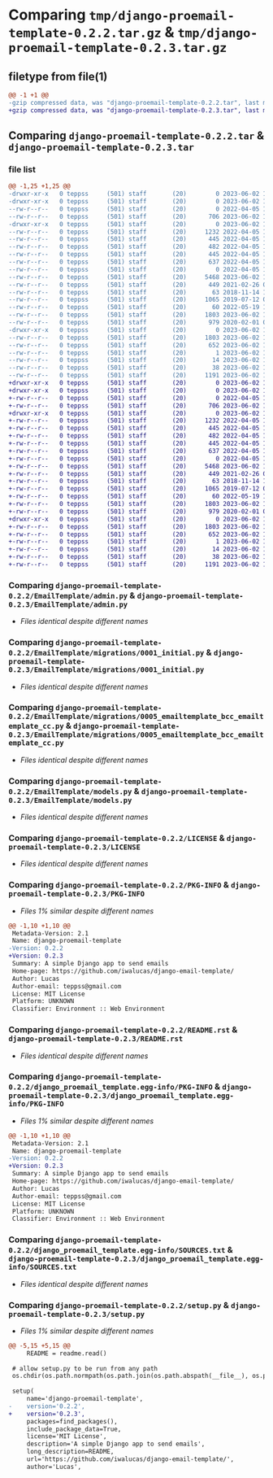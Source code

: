 # Comparing `tmp/django-proemail-template-0.2.2.tar.gz` & `tmp/django-proemail-template-0.2.3.tar.gz`

## filetype from file(1)

```diff
@@ -1 +1 @@
-gzip compressed data, was "django-proemail-template-0.2.2.tar", last modified: Fri Jun  2 16:23:55 2023, max compression
+gzip compressed data, was "django-proemail-template-0.2.3.tar", last modified: Fri Jun  2 16:26:23 2023, max compression
```

## Comparing `django-proemail-template-0.2.2.tar` & `django-proemail-template-0.2.3.tar`

### file list

```diff
@@ -1,25 +1,25 @@
-drwxr-xr-x   0 teppss     (501) staff       (20)        0 2023-06-02 16:23:55.568999 django-proemail-template-0.2.2/
-drwxr-xr-x   0 teppss     (501) staff       (20)        0 2023-06-02 16:23:55.567078 django-proemail-template-0.2.2/EmailTemplate/
--rw-r--r--   0 teppss     (501) staff       (20)        0 2022-04-05 14:10:09.000000 django-proemail-template-0.2.2/EmailTemplate/__init__.py
--rw-r--r--   0 teppss     (501) staff       (20)      706 2023-06-02 16:23:37.000000 django-proemail-template-0.2.2/EmailTemplate/admin.py
-drwxr-xr-x   0 teppss     (501) staff       (20)        0 2023-06-02 16:23:55.568319 django-proemail-template-0.2.2/EmailTemplate/migrations/
--rw-r--r--   0 teppss     (501) staff       (20)     1232 2022-04-05 14:05:32.000000 django-proemail-template-0.2.2/EmailTemplate/migrations/0001_initial.py
--rw-r--r--   0 teppss     (501) staff       (20)      445 2022-04-05 14:05:32.000000 django-proemail-template-0.2.2/EmailTemplate/migrations/0002_auto_20190719_1354.py
--rw-r--r--   0 teppss     (501) staff       (20)      482 2022-04-05 14:05:32.000000 django-proemail-template-0.2.2/EmailTemplate/migrations/0003_auto_20190719_1358.py
--rw-r--r--   0 teppss     (501) staff       (20)      445 2022-04-05 14:05:32.000000 django-proemail-template-0.2.2/EmailTemplate/migrations/0004_auto_20210226_0911.py
--rw-r--r--   0 teppss     (501) staff       (20)      637 2022-04-05 14:12:58.000000 django-proemail-template-0.2.2/EmailTemplate/migrations/0005_emailtemplate_bcc_emailtemplate_cc.py
--rw-r--r--   0 teppss     (501) staff       (20)        0 2022-04-05 14:05:32.000000 django-proemail-template-0.2.2/EmailTemplate/migrations/__init__.py
--rw-r--r--   0 teppss     (501) staff       (20)     5468 2023-06-02 16:16:34.000000 django-proemail-template-0.2.2/EmailTemplate/models.py
--rw-r--r--   0 teppss     (501) staff       (20)      449 2021-02-26 09:04:46.000000 django-proemail-template-0.2.2/EmailTemplate/tests.py
--rw-r--r--   0 teppss     (501) staff       (20)       63 2018-11-14 15:29:47.000000 django-proemail-template-0.2.2/EmailTemplate/views.py
--rw-r--r--   0 teppss     (501) staff       (20)     1065 2019-07-12 02:22:08.000000 django-proemail-template-0.2.2/LICENSE
--rw-r--r--   0 teppss     (501) staff       (20)       60 2022-05-19 14:16:14.000000 django-proemail-template-0.2.2/MANIFEST.in
--rw-r--r--   0 teppss     (501) staff       (20)     1803 2023-06-02 16:23:55.568884 django-proemail-template-0.2.2/PKG-INFO
--rw-r--r--   0 teppss     (501) staff       (20)      979 2020-02-01 09:44:20.000000 django-proemail-template-0.2.2/README.rst
-drwxr-xr-x   0 teppss     (501) staff       (20)        0 2023-06-02 16:23:55.568729 django-proemail-template-0.2.2/django_proemail_template.egg-info/
--rw-r--r--   0 teppss     (501) staff       (20)     1803 2023-06-02 16:23:55.000000 django-proemail-template-0.2.2/django_proemail_template.egg-info/PKG-INFO
--rw-r--r--   0 teppss     (501) staff       (20)      652 2023-06-02 16:23:55.000000 django-proemail-template-0.2.2/django_proemail_template.egg-info/SOURCES.txt
--rw-r--r--   0 teppss     (501) staff       (20)        1 2023-06-02 16:23:55.000000 django-proemail-template-0.2.2/django_proemail_template.egg-info/dependency_links.txt
--rw-r--r--   0 teppss     (501) staff       (20)       14 2023-06-02 16:23:55.000000 django-proemail-template-0.2.2/django_proemail_template.egg-info/top_level.txt
--rw-r--r--   0 teppss     (501) staff       (20)       38 2023-06-02 16:23:55.569033 django-proemail-template-0.2.2/setup.cfg
--rw-r--r--   0 teppss     (501) staff       (20)     1191 2023-06-02 16:23:49.000000 django-proemail-template-0.2.2/setup.py
+drwxr-xr-x   0 teppss     (501) staff       (20)        0 2023-06-02 16:26:23.831401 django-proemail-template-0.2.3/
+drwxr-xr-x   0 teppss     (501) staff       (20)        0 2023-06-02 16:26:23.829312 django-proemail-template-0.2.3/EmailTemplate/
+-rw-r--r--   0 teppss     (501) staff       (20)        0 2022-04-05 14:10:09.000000 django-proemail-template-0.2.3/EmailTemplate/__init__.py
+-rw-r--r--   0 teppss     (501) staff       (20)      706 2023-06-02 16:23:37.000000 django-proemail-template-0.2.3/EmailTemplate/admin.py
+drwxr-xr-x   0 teppss     (501) staff       (20)        0 2023-06-02 16:26:23.830647 django-proemail-template-0.2.3/EmailTemplate/migrations/
+-rw-r--r--   0 teppss     (501) staff       (20)     1232 2022-04-05 14:05:32.000000 django-proemail-template-0.2.3/EmailTemplate/migrations/0001_initial.py
+-rw-r--r--   0 teppss     (501) staff       (20)      445 2022-04-05 14:05:32.000000 django-proemail-template-0.2.3/EmailTemplate/migrations/0002_auto_20190719_1354.py
+-rw-r--r--   0 teppss     (501) staff       (20)      482 2022-04-05 14:05:32.000000 django-proemail-template-0.2.3/EmailTemplate/migrations/0003_auto_20190719_1358.py
+-rw-r--r--   0 teppss     (501) staff       (20)      445 2022-04-05 14:05:32.000000 django-proemail-template-0.2.3/EmailTemplate/migrations/0004_auto_20210226_0911.py
+-rw-r--r--   0 teppss     (501) staff       (20)      637 2022-04-05 14:12:58.000000 django-proemail-template-0.2.3/EmailTemplate/migrations/0005_emailtemplate_bcc_emailtemplate_cc.py
+-rw-r--r--   0 teppss     (501) staff       (20)        0 2022-04-05 14:05:32.000000 django-proemail-template-0.2.3/EmailTemplate/migrations/__init__.py
+-rw-r--r--   0 teppss     (501) staff       (20)     5468 2023-06-02 16:16:34.000000 django-proemail-template-0.2.3/EmailTemplate/models.py
+-rw-r--r--   0 teppss     (501) staff       (20)      449 2021-02-26 09:04:46.000000 django-proemail-template-0.2.3/EmailTemplate/tests.py
+-rw-r--r--   0 teppss     (501) staff       (20)       63 2018-11-14 15:29:47.000000 django-proemail-template-0.2.3/EmailTemplate/views.py
+-rw-r--r--   0 teppss     (501) staff       (20)     1065 2019-07-12 02:22:08.000000 django-proemail-template-0.2.3/LICENSE
+-rw-r--r--   0 teppss     (501) staff       (20)       60 2022-05-19 14:16:14.000000 django-proemail-template-0.2.3/MANIFEST.in
+-rw-r--r--   0 teppss     (501) staff       (20)     1803 2023-06-02 16:26:23.831287 django-proemail-template-0.2.3/PKG-INFO
+-rw-r--r--   0 teppss     (501) staff       (20)      979 2020-02-01 09:44:20.000000 django-proemail-template-0.2.3/README.rst
+drwxr-xr-x   0 teppss     (501) staff       (20)        0 2023-06-02 16:26:23.831120 django-proemail-template-0.2.3/django_proemail_template.egg-info/
+-rw-r--r--   0 teppss     (501) staff       (20)     1803 2023-06-02 16:26:23.000000 django-proemail-template-0.2.3/django_proemail_template.egg-info/PKG-INFO
+-rw-r--r--   0 teppss     (501) staff       (20)      652 2023-06-02 16:26:23.000000 django-proemail-template-0.2.3/django_proemail_template.egg-info/SOURCES.txt
+-rw-r--r--   0 teppss     (501) staff       (20)        1 2023-06-02 16:26:23.000000 django-proemail-template-0.2.3/django_proemail_template.egg-info/dependency_links.txt
+-rw-r--r--   0 teppss     (501) staff       (20)       14 2023-06-02 16:26:23.000000 django-proemail-template-0.2.3/django_proemail_template.egg-info/top_level.txt
+-rw-r--r--   0 teppss     (501) staff       (20)       38 2023-06-02 16:26:23.831436 django-proemail-template-0.2.3/setup.cfg
+-rw-r--r--   0 teppss     (501) staff       (20)     1191 2023-06-02 16:26:20.000000 django-proemail-template-0.2.3/setup.py
```

### Comparing `django-proemail-template-0.2.2/EmailTemplate/admin.py` & `django-proemail-template-0.2.3/EmailTemplate/admin.py`

 * *Files identical despite different names*

### Comparing `django-proemail-template-0.2.2/EmailTemplate/migrations/0001_initial.py` & `django-proemail-template-0.2.3/EmailTemplate/migrations/0001_initial.py`

 * *Files identical despite different names*

### Comparing `django-proemail-template-0.2.2/EmailTemplate/migrations/0005_emailtemplate_bcc_emailtemplate_cc.py` & `django-proemail-template-0.2.3/EmailTemplate/migrations/0005_emailtemplate_bcc_emailtemplate_cc.py`

 * *Files identical despite different names*

### Comparing `django-proemail-template-0.2.2/EmailTemplate/models.py` & `django-proemail-template-0.2.3/EmailTemplate/models.py`

 * *Files identical despite different names*

### Comparing `django-proemail-template-0.2.2/LICENSE` & `django-proemail-template-0.2.3/LICENSE`

 * *Files identical despite different names*

### Comparing `django-proemail-template-0.2.2/PKG-INFO` & `django-proemail-template-0.2.3/PKG-INFO`

 * *Files 1% similar despite different names*

```diff
@@ -1,10 +1,10 @@
 Metadata-Version: 2.1
 Name: django-proemail-template
-Version: 0.2.2
+Version: 0.2.3
 Summary: A simple Django app to send emails
 Home-page: https://github.com/iwalucas/django-email-template/
 Author: Lucas
 Author-email: teppss@gmail.com
 License: MIT License
 Platform: UNKNOWN
 Classifier: Environment :: Web Environment
```

### Comparing `django-proemail-template-0.2.2/README.rst` & `django-proemail-template-0.2.3/README.rst`

 * *Files identical despite different names*

### Comparing `django-proemail-template-0.2.2/django_proemail_template.egg-info/PKG-INFO` & `django-proemail-template-0.2.3/django_proemail_template.egg-info/PKG-INFO`

 * *Files 1% similar despite different names*

```diff
@@ -1,10 +1,10 @@
 Metadata-Version: 2.1
 Name: django-proemail-template
-Version: 0.2.2
+Version: 0.2.3
 Summary: A simple Django app to send emails
 Home-page: https://github.com/iwalucas/django-email-template/
 Author: Lucas
 Author-email: teppss@gmail.com
 License: MIT License
 Platform: UNKNOWN
 Classifier: Environment :: Web Environment
```

### Comparing `django-proemail-template-0.2.2/django_proemail_template.egg-info/SOURCES.txt` & `django-proemail-template-0.2.3/django_proemail_template.egg-info/SOURCES.txt`

 * *Files identical despite different names*

### Comparing `django-proemail-template-0.2.2/setup.py` & `django-proemail-template-0.2.3/setup.py`

 * *Files 1% similar despite different names*

```diff
@@ -5,15 +5,15 @@
     README = readme.read()
 
 # allow setup.py to be run from any path
 os.chdir(os.path.normpath(os.path.join(os.path.abspath(__file__), os.pardir)))
 
 setup(
     name='django-proemail-template',
-    version='0.2.2',
+    version='0.2.3',
     packages=find_packages(),
     include_package_data=True,
     license='MIT License',
     description='A simple Django app to send emails',
     long_description=README,
     url='https://github.com/iwalucas/django-email-template/',
     author='Lucas',
```

